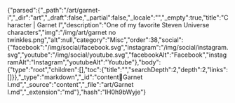 {"parsed":{"_path":"/art/garnet-i","_dir":"art","_draft":false,"_partial":false,"_locale":"","_empty":true,"title":"Character | Garnet I","description":"One of my favorite Steven Universe characters","img":"/img/art/garnet no twinkles.png","alt":null,"category":"Misc","order":38,"social":{"facebook":"/img/social/facebook.svg","instagram":"/img/social/instagram.svg","youtube":"/img/social/youtube.svg","facebookAlt":"Facebook","instagramAlt":"Instagram","youtubeAlt":"Youtube"},"body":{"type":"root","children":[],"toc":{"title":"","searchDepth":2,"depth":2,"links":[]}},"_type":"markdown","_id":"content:art:Garnet I.md","_source":"content","_file":"art/Garnet I.md","_extension":"md"},"hash":"IH0h9bWyje"}
